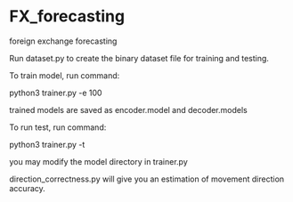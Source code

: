 # FX_forecasting


foreign exchange forecasting


Run dataset.py to create the binary dataset file for training and testing.


To train model, run command:


python3 trainer.py -e 100


trained models are saved as encoder.model and decoder.models


To run test, run command:


python3 trainer.py -t


you may modify the model directory in trainer.py


direction_correctness.py will give you an estimation of movement direction accuracy.
